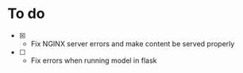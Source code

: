 # To do 

- [x] - Fix NGINX server errors and make content be served properly
- [ ] - Fix errors when running model in flask
